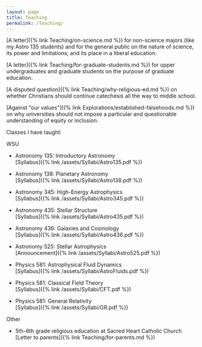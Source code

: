 ```yaml
---
layout: page
title: Teaching
permalink: /Teaching/
---
```


[A letter]({% link Teaching/on-science.md %}) for non-science majors (like my Astro 135 students) and
for the general public on the nature of science, its power and limitations, and its place in a liberal
education.

[A letter]({% link Teaching/for-graduate-students.md %}) for upper undergraduates and graduate
students on the purpose of graduate education.

[A disputed question]({% link Teaching/why-religious-ed.md %}) on whether Christians should continue catechesis all the way to middle school.

[Against "our values"]({% link Explorations/established-falsehoods.md %}) on why universities should not impose a particular and questionable understanding of equity or inclusion.

Classes I have taught:

WSU

- Astronomy 135:  Introductory Astronomy  
    [Syllabus]({% link /assets/Syllabi/Astro135.pdf %})

- Astronomy 138:  Planetary Astronomy  
    [Syllabus]({% link /assets/Syllabi/Astro138.pdf %})

- Astronomy 345:  High-Energy Astrophysics  
    [Syllabus]({% link /assets/Syllabi/Astro345.pdf %})

- Astronomy 435:  Stellar Structure  
    [Syllabus]({% link /assets/Syllabi/Astro435.pdf %})

- Astronomy 436:  Galaxies and Cosmology  
    [Syllabus]({% link /assets/Syllabi/Astro436.pdf %})

- Astronomy 525:  Stellar Astrophysics  
    [Announcement]({% link /assets/Syllabi/Astro525.pdf %})

- Physics 581:  Astrophysical Fluid Dynamics  
    [Syllabus]({% link /assets/Syllabi/AstroFluids.pdf %})

- Physics 581:  Classical Field Theory  
    [Syllabus]({% link /assets/Syllabi/CFT.pdf %})

- Physics 581:  General Relativity  
    [Syllabus]({% link /assets/Syllabi/GR.pdf %})

Other

- 5th-6th grade religious education at Sacred Heart Catholic Church
     [Letter to parents]({% link Teaching/for-parents.md %})

